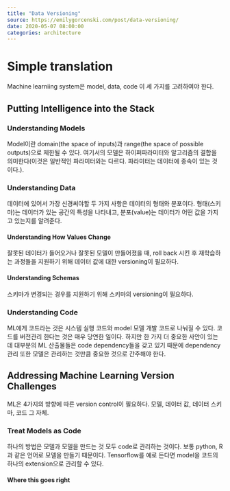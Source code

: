```yaml
---
title: "Data Versioning"
source: https://emilygorcenski.com/post/data-versioning/
date: 2020-05-07 08:00:00
categories: architecture
---
```

<h1>Simple translation</h1>
Machine learniing system은 model, data, code 이 세 가지를 고려하여야 한다.

<h2>Putting Intelligence into the Stack</h2>

<h3>Understanding Models</h3>
Model이란 domain(the space of inputs)과 range(the space of possible outputs)으로 제한될 수 있다. 여기서의 모델은 하이퍼파라미터와 알고리즘의 결합을 의미한다(이것은 일반적인 파라미터와는 다르다. 파라미터는 데이터에 종속이 있는 것이다.). 

<h3>Understanding Data</h3>
데이터에 있어서 가장 신경써야할 두 가지 사항은 데이터의 형태와 분포이다. 형태(스키마)는 데이터가 있는 공간의 특성을 나타내고, 분포(value)는 데이터가 어떤 값을 가지고 있는지를 알려준다.

<h4>Understanding How Values Change</h4>
잘못된 데이터가 들어오거나 잘못된 모델이 만들어졌을 때, roll back 시킨 후 재학습하는 과정들을 지원하기 위해 데이터 값에 대한 versioning이 필요하다.

<h4>Understanding Schemas</h4>
스키마가 변경되는 경우를 지원하기 위해 스키마의 versioning이 필요하다.

<h3>Understanding Code</h3>
ML에게 코드라는 것은 시스템 실행 코드와 model 모델 개발 코드로 나눠질 수 있다.
코드를 버전관리 한다는 것은 매우 당연한 일이다. 하지만 한 가지 더 중요한 사안이 있는데 대부분의 ML 산출물들은 code dependency들을 갖고 있기 때문에 dependency 관리 또한 모델은 관리하는 것만큼 중요한 것으로 간주해야 한다.

<h2>Addressing Machine Learning Version Challenges</h2>
ML은 4가지의 방향에 따른 version control이 필요하다. 모델, 데이터 값, 데이터 스키마, 코드 그 자체.

<h3>Treat Models as Code</h3>
하나의 방법은 모델과 모델을 만드는 것 모두 code로 관리하는 것이다. 보통 python, R과 같은 언어로 모델을 만들기 때문이다. Tensorflow를 예로 든다면 model을 코드의 하나의 extension으로 관리할 수 있다.

<h4>Where this goes right</h4>
